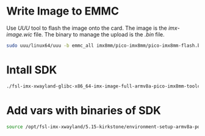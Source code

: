 # Write Image to EMMC

Use *UUU* tool to flash the image onto the card. The image is the *imx-image.wic* file. The binary to manage the upload is the *.bin* file.
```bash
sudo uuu/linux64/uuu -b emmc_all imx8mm/pico-imx8mm/pico-imx8mm-flash.bin ../../imx-image-full-pico-imx8mm-20230810041143.rootfs.wic
```

# Intall SDK
```bash
./fsl-imx-xwayland-glibc-x86_64-imx-image-full-armv8a-pico-imx8mm-toolchain-5.15-kirkstone.sh
```
# Add vars with binaries of SDK
```bash
source /opt/fsl-imx-xwayland/5.15-kirkstone/environment-setup-armv8a-poky-linux
```